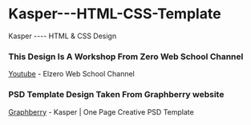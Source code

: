 # Kasper---HTML-CSS-Template
Kasper ---- HTML &amp; CSS Design

### This Design Is A Workshop From Zero Web School Channel
[Youtube](https://www.youtube.com/@ElzeroAcademy) - Elzero Web School Channel
### PSD Template Design Taken From Graphberry website
[Graphberry](https://www.graphberry.com/item/kasper-one-page-psd-template) - Kasper | One Page Creative PSD Template
